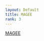 ```yaml
---
layout: Default
title: MAGEE 
rank: 3
--- 
```

[MAGEE](https://github.com/large-scale-gxe-methods/MAGEE)
